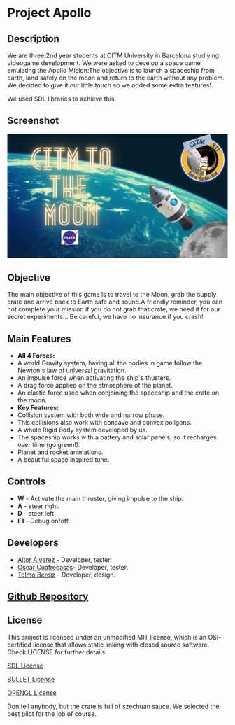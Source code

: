 # Project Apollo

## Description

We are three 2nd year students at CITM University in Barcelona studiying videogame development. We were asked to develop a space game emulating the Apollo Mision:The objective is to launch a spaceship from earth, land safely on the moon and return to the earth without any problem. We decided to give it our little touch so we added some extra features!

We used SDL libraries to achieve this.

## Screenshot
![](Screenshots/portrait.png)

## Objective

The main objective of this game is to travel to the Moon, grab the supply crate and arrive back to Earth safe and sound.A friendly reminder, you can not complete your mission if you do not grab that crate, we need it for our secret experiments... Be careful, we have no insurance if you crash!

## Main Features
 
 - **All 4 Forces:**
 - A world Gravity system, having all the bodies in game follow the Newton's law of universal gravitation.
 - An impulse force when activating the ship´s thusters.
 - A drag force applied on the atmosphere of the planet.
 - An elastic force used when conjoining the spaceship and the crate on the moon.
 - **Key Features:**
 - Collision system with both wide and narrow phase.
 - This collisions also work with concave and convex poligons.
 - A whole Rigid Body system developed by us.
 - The spaceship works with a battery and solar panels, so it recharges over time (go green!).
 - Planet and rocket animations.
 - A beautiful space inspired tune.
 
## Controls

 - **W** - Activate the main thruster, giving impulse to the ship.
 - **A** - steer right.
 - **D** - steer left.
 - **F1** - Debug on/off.


## Developers

 - [Aitor Álvarez](https://github.com/AitorAlvarez17) - Developer, tester.
 - [Oscar Cuatrecasas](https://github.com/OCA99)- Developer, tester.
 - [Telmo Beroiz](https://github.com/Telmiyo) - Developer, design.
 
## [Github Repository](https://github.com/OCA99/Physics-Apolo)



## License

This project is licensed under an unmodified MIT license, which is an OSI-certified license that allows static linking with closed source software. Check LICENSE for further details.

[SDL License](https://www.libsdl.org/license.php)

[BULLET License](https://opensource.org/licenses/Zlib)

[OPENGL License](https://www.opengl.org/about/#11)


Don tell anybody, but the crate is full of szechuan sauce. We selected the best pilot for the job of course. 
